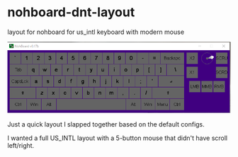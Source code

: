 # nohboard-dnt-layout
layout for nohboard for us_intl keyboard with modern mouse

![picture alt](https://github.com/danpalamo/nohboard-dnt-layout/blob/master/dnt-us_intl_modernmouse.png "dnt-us_intl_modernmouse.png")

Just a quick layout I slapped together based on the default configs.

I wanted a full US_INTL layout with a 5-button mouse that didn't have scroll left/right.

